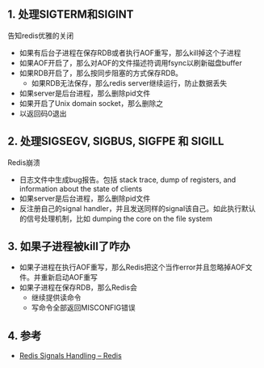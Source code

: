 ## 1. 处理SIGTERM和SIGINT
告知redis优雅的关闭

- 如果有后台子进程在保存RDB或者执行AOF重写，那么kill掉这个子进程
- 如果AOF开启了，那么对AOF的文件描述符调用fsync以刷新磁盘buffer
- 如果RDB开启了，那么按同步阻塞的方式保存RDB。
    - 如果RDB无法保存，那么redis server继续运行，防止数据丢失
- 如果server是后台进程，那么删除pid文件
- 如果开启了Unix domain socket，那么删除之
- 以返回码0退出
## 2. 处理SIGSEGV, SIGBUS, SIGFPE 和 SIGILL
Redis崩溃

- 日志文件中生成bug报告。包括 stack trace, dump of registers, and information about the state of clients
- 如果server是后台进程，那么删除pid文件
- 反注册自己的signal handler，并且发送同样的signal该自己。如此执行默认的信号处理机制，比如 dumping the core on the file system
## 3. 如果子进程被kill了咋办
- 如果子进程在执行AOF重写，那么Redis把这个当作error并且忽略掉AOF文件。并重新启动AOF重写
- 如果子进程在保存RDB，那么Redis会
    - 继续提供读命令
    - 写命令全部返回MISCONFIG错误
## 4. 参考
- [Redis Signals Handling – Redis](https://redis.io/topics/signals)